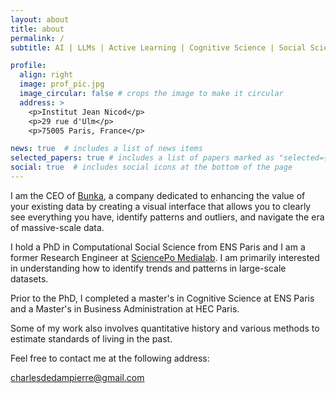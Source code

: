 ```yaml
---
layout: about
title: about
permalink: /
subtitle: AI | LLMs | Active Learning | Cognitive Science | Social Science | Exploration Engine

profile:
  align: right
  image: prof_pic.jpg
  image_circular: false # crops the image to make it circular
  address: >
    <p>Institut Jean Nicod</p>
    <p>29 rue d'Ulm</p>
    <p>75005 Paris, France</p>

news: true  # includes a list of news items
selected_papers: true # includes a list of papers marked as "selected={true}"
social: true  # includes social icons at the bottom of the page
---
```


I am the CEO of [Bunka](https://www.bunka.ai/), a company dedicated to enhancing the value of your existing data by creating a visual interface that allows you to clearly see everything you have, identify patterns and outliers, and navigate the era of massive-scale data.

I hold a PhD in Computational Social Science from  ENS Paris and I am a former Research Engineer at [SciencePo Medialab](<https://medialab.sciencespo.fr/en/people/charles-de-dampierre/>). I am primarily interested in understanding how to identify trends and patterns in large-scale datasets.

Prior to the PhD, I completed a master's in Cognitive Science at ENS Paris and a Master's in Business Administration at HEC Paris.

Some of my work also involves quantitative history and various methods to estimate standards of living in the past.

Feel free to contact me at the following address:

<charlesdedampierre@gmail.com>
